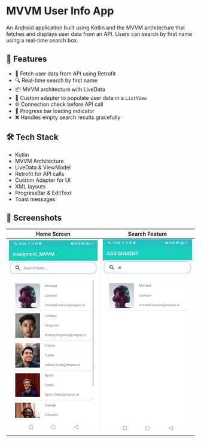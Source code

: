 # MVVM User Info App

An Android application built using Kotlin and the MVVM architecture that fetches and displays user data from an API. Users can search by first name using a real-time search box.

## 📱 Features

- 📡 Fetch user data from API using Retrofit
- 🔍 Real-time search by first name
- 📦 MVVM architecture with LiveData
- 🧩 Custom adapter to populate user data in a `ListView`
- 🌐 Connection check before API call
- 🔄 Progress bar loading indicator
- ❌ Handles empty search results gracefully

## 🛠️ Tech Stack

- Kotlin
- MVVM Architecture
- LiveData & ViewModel
- Retrofit for API calls
- Custom Adapter for UI
- XML layouts
- ProgressBar & EditText
- Toast messages
  
## 📸 Screenshots

| Home Screen | Search Feature |
|-------------|----------------|
| ![Userprofile](https://github.com/Sudip9896/Assigment_MVVM/blob/dd56960ccfa5da0007b393308bfc52016d504580/userprofile.jpg) | ![search](https://github.com/Sudip9896/Assigment_MVVM/blob/dd56960ccfa5da0007b393308bfc52016d504580/Search%20functionality.jpg) | ![Video](https://github.com/Sudip9896/Assigment_MVVM/blob/dd56960ccfa5da0007b393308bfc52016d504580/Video%20sample.mp4)
